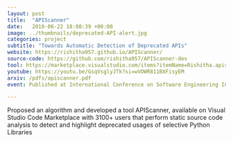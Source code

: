 ```yaml
---
layout: post
title:  "APIScanner"
date:   2010-06-22 18:08:39 +00:00
image: ../thumbnails/deprecated-API-alert.jpg
categories: project
subtitle: "Towards Automatic Detection of Deprecated APIs"
website: https://rishitha957.github.io/APIScanner/
source-code: https://github.com/rishitha957/APIScanner-dev
tool: https://marketplace.visualstudio.com/items?itemName=Rishitha.apiscanner#review-details
youtube: https://youtu.be/GsqVsglyJTk?si=wVOWR811BXFisyEM
arxiv: /pdfs/apiscanner.pdf
event: Published at International Conference on Software Engineering ICSE 2021 - Demo Track

---
```

Proposed an algorithm and developed a tool APIScanner, available on Visual Studio Code Marketplace with 3100+ users that perform static source code analysis to detect and highlight deprecated usages of selective Python Libraries